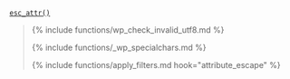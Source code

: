 <p><code><a href="https://developer.wordpress.org/reference/functions/esc_attr/">esc_attr()</a></code></p>

<blockquote>

{% include functions/wp_check_invalid_utf8.md %}

{% include functions/_wp_specialchars.md %}

{% include functions/apply_filters.md hook="attribute_escape" %}

</blockquote>
